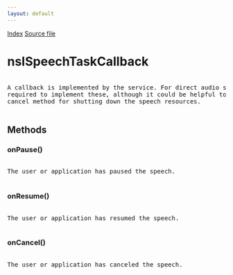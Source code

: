 ```yaml
---
layout: default
---
```

<div id='links'><a href="../index.html">Index</a>
<a href="http://dxr.mozilla.org/mozilla-central/source/dom/media/webspeech/synth/nsISpeechService.idl">Source file</a>
</div>

# nsISpeechTaskCallback #
<pre>  
A callback is implemented by the service. For direct audio services, it is  
required to implement these, although it could be helpful to use the  
cancel method for shutting down the speech resources.  
  
</pre>
## Methods ##

### onPause() ###
<pre>  
The user or application has paused the speech.  
  
</pre>
### onResume() ###
<pre>  
The user or application has resumed the speech.  
  
</pre>
### onCancel() ###
<pre>  
The user or application has canceled the speech.  
  
</pre>